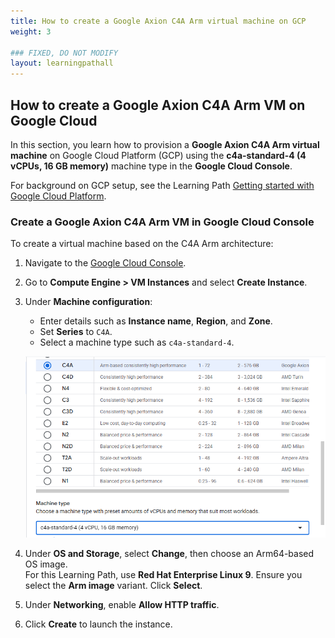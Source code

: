 ```yaml
---
title: How to create a Google Axion C4A Arm virtual machine on GCP 
weight: 3

### FIXED, DO NOT MODIFY
layout: learningpathall
---
```


## How to create a Google Axion C4A Arm VM on Google Cloud

In this section, you learn how to provision a **Google Axion C4A Arm virtual machine** on Google Cloud Platform (GCP) using the **c4a-standard-4 (4 vCPUs, 16 GB memory)** machine type in the **Google Cloud Console**.  

For background on GCP setup, see the Learning Path [Getting started with Google Cloud Platform](https://learn.arm.com/learning-paths/servers-and-cloud-computing/csp/google/).

### Create a Google Axion C4A Arm VM in Google Cloud Console

To create a virtual machine based on the C4A Arm architecture:
1. Navigate to the [Google Cloud Console](https://console.cloud.google.com/).
2. Go to **Compute Engine > VM Instances** and select **Create Instance**. 
3. Under **Machine configuration**:
   - Enter details such as **Instance name**, **Region**, and **Zone**.
   - Set **Series** to `C4A`.
   - Select a machine type such as `c4a-standard-4`.

   ![Instance Screenshot](./image1.png)

4. Under **OS and Storage**, select **Change**, then choose an Arm64-based OS image.  
   For this Learning Path, use **Red Hat Enterprise Linux 9**. Ensure you select the **Arm image** variant. Click **Select**.
5. Under **Networking**, enable **Allow HTTP traffic**.
6. Click **Create** to launch the instance.
